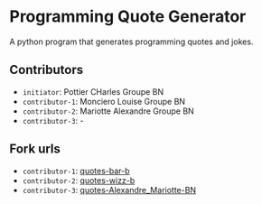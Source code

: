 # Programming Quote Generator

A python program that generates programming quotes and jokes.

## Contributors
- `initiator`: Pottier CHarles Groupe BN
- `contributor-1`: Monciero Louise Groupe BN
- `contributor-2`: Mariotte Alexandre Groupe BN 
- `contributor-3`: -

## Fork urls
- `contributor-1`: [quotes-bar-b](url-1)
- `contributor-2`: [quotes-wizz-b](url-2)
- `contributor-3`: [quotes-Alexandre_Mariotte-BN](https://github.com/Alexandre-Mariotte/todolist-Alexandre_Mariotte-BN)
